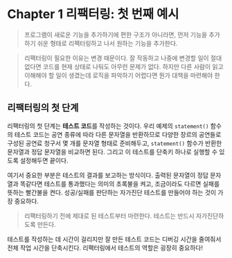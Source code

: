 # Chapter 1 리팩터링: 첫 번째 예시

> 프로그램이 새로운 기능을 추가하기에 편한 구조가 아니라면, 먼저 기능을 추가하기 쉬운 형태로 리팩터링하고 나서 원하는 기능을 추가한다.

> 리팩터링이 필요한 이유는 변경 때문이다. 잘 작동하고 나중에 변경할 일이 절대 없다면 코드를 현재 상태로 나둬도 아무런 문제가 없다. 하지만 다른 사람이 읽고 이해해야 할 일이 생겼는데 로직을 파악하기 어렵다면 뭔가 대책을 마련해야 한다.

## 리팩터링의 첫 단계

리팩터링의 첫 단계는 **테스트 코드**를 작성하는 것이다. 우리 예제의 `statement()` 함수의 테스트 코드는 공연 종류에 따라 다른 문자열을 반환하므로 다양한 장르의 공연들로 구성된 공연료 청구서 몇 개를 문자열 형태로 준비해두고, `statement()` 함수가 반환한 문자열과 정답 문자열을 비교하면 된다. 그리고 이 테스트를 단축키 하나로 실행할 수 있도록 설정해두면 끝이다.

여기서 중요한 부분은 테스트의 결과를 보고하는 방식이다. 출력된 문자열이 정답 문자열과 똑같다면 테스트를 통과했다는 의미의 초록불을 켜고, 조금이라도 다르면 실패를 뜻하는 빨간불을 켠다. 성공/실패를 판단하는 자가진단 테스트를 만들어야 하는 것이 가장 중요하다.

> 리팩터링하기 전에 제대로 된 테스트부터 마련한다. 테스트는 반드시 자가진단하도록 만든다.

테스트를 작성하는 데 시간이 걸리지만 잘 만든 테스트 코드는 디버깅 시간을 줄여줘서 전체 작업 시간을 단축시킨다. 리팩터링에서 테스트의 역할은 굉장히 중요하다!
